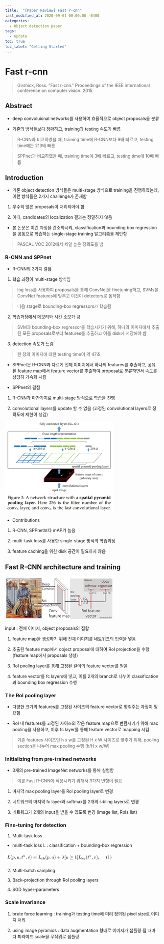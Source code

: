 ```yaml
---
title:  "[Paper Review] Fast r-cnn"
last_modified_at: 2020-09-01 00:00:00 -0400
categories: 
  - Object detection paper
tags:
  - update
toc: true
toc_label: "Getting Started"
---
```


# Fast r-cnn
> Girshick, Ross. "Fast r-cnn." Proceedings of the IEEE international conference on computer vision. 2015.

## Abstract

* deep convoluional networks를 사용하여 효율적으로 object proposals을 분류

* 기존의 방식들보다 정확하고, training과 testing 속도가 빠름

> R-CNN과 비교하였을 때, training time에 R-CNN보다 9배 빠르고, testing time에는 213배 빠름

> SPPnet과 비교하였을 때, training time에 3배 빠르고, testing time에 10배 빠름

## Introduction

* 기존 object detection 방식들은 multi-stage 방식으로 training을 진행하였는데, 이런 방식들은 2가지 challenge가 존재함

1. 무수히 많은 proposals이 처리되어야 함

2. 이때, candidates의 localization 결과는 정밀하지 않음

* 본 논문은 이런 과정을 간소화시켜, classification과 bounding box regression을 공동으로 학습하는 single-stage training 알고리즘을 제안함

> PASCAL VOC 2012에서 제일 높은 정확도를 냄

### R-CNN and SPPnet

* R-CNN의 3가지 결점

1. 학습 과정이 multi-stage 방식임

> log loss를 사용하여 proposals을 통해 ConvNet을 finetuning하고, SVMs을 ConvNet features에 맞추고 이것이 detectors로 동작함

> 다음 stage로 bounding-box regressors가 학습됨

2. 학습과정에서 메모리와 시간 소모가 큼

> SVM과 bounding-box regressor를 학습시키기 위해, 하나의 이미지에서 추출된 모든 proposals로부터 features를 추출하고 이를 disk에 저장해야 함

3. detection 속도가 느림

> 한 장의 이미지에 대한 testing time이 약 47초

* SPPnet은 R-CNN과 다르게 전체 이미지에서 하나의 features를 추출하고, 공유된 feature map에서 feature vector를 추출하여 proposal로 분류하면서 
속도를 상당히 가속화 시킴

* SPPnet의 결점

1. R-CNN과 마찬가지로 multi-stage 방식으로 학습을 진행

2. convolutional layers를 update 할 수 없음 (고정된 convolutional layers로 정확도에 제한이 생김) 

<img src="/assets/img/DeepLab/SPP.PNG" width="70%" height="70%">

* Contributions

1. R-CNN, SPPnet보다 mAP가 높음

2. multi-task loss를 사용한 single-stage 방식의 학습과정

3. feature caching을 위한 disk 공간이 필요하지 않음

## Fast R-CNN architecture and training

<img src="/assets/img/Fast_RCNN/fig1.PNG" width="70%" height="70%">

input : 전체 이미지, object proposals의 집합

1. feature map을 생성하기 위해 전체 이미지를 네트워크의 입력을 넣음

2. 추출된 feature map에서 object proposal에 대하여 RoI projection을 수행 (feature map에서 proposals 생성)

3. RoI pooling layer를 통해 고정된 길이의 feature vector를 얻음

4. feature vector를 fc layers에 넣고, 이를 2개의 branch로 나누어 classification과 bounding box regression 수행

### The RoI pooling layer

* 다양한 크기의 features를 고정된 사이즈의 feature vector로 맞춰주는 과정이 필요함

* RoI 내 features를 고정된 사이즈의 작은 feature map으로 변환시키기 위해 max pooling을 사용하고, 이후 fc layer를 통해 feature vector로 mapping 시킴

> 기존 features 사이즈인 h x w를 고정된 H x W 사이즈로 맞추기 위해, pooling section을 나누어 max pooling 수행 (h/H x w/W)

### Initializing from pre-trained networks

* 3개의 pre-trained ImageNet networks를 통해 실험함

> 이를 Fast R-CNN에 적용시키기 위해서 3가지 변형이 필요

1. 마지막 max pooling layer를 RoI pooling layer로 변경

2. 네트워크의 마지막 fc layer와 softmax를 2개의 sibling layers로 변경

3. 네트워크가 2개의 input을 받을 수 있도록 변경 (image list, RoIs list)

### Fine-tuning for detection

1. Multi-task loss

* multi-task loss L : classification + bounding-box regression

<img src="/assets/img/Fast_RCNN/eq1.PNG" width="70%" height="70%">

2. Multi-batch sampling

3. Back-projection through RoI pooling layers

4. SGD hyper-parameters

### Scale invariance

1. brute force learning : training과 testing time에 미리 정의된 pixel size로 이미지 처리

2. using image pyramids : data augmentation 형태로 이미지가 샘플링 될 때마다 피라미드 scale을 무작위로 샘플링
































